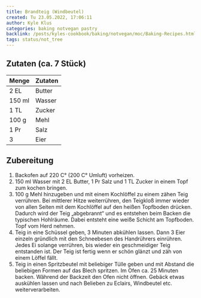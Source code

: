 ```yaml
---
title: Brandteig (Windbeutel)
created: Tu 23.05.2022, 17:06:11
author: Kyle Klus
categories: baking notvegan pastry
backlink: /posts/kyles-cookbook/baking/notvegan/moc/Baking-Recipes.html
tags: status/not_tree
---
```


## Zutaten (ca. 7 Stück)

| Menge            | Zutaten          |
| ---------------- | ---------------- |
| 2 EL             | Butter             |
| 150 ml                | Wasser           |
| 1 TL             | Zucker      |
| 100 g             | Mehl             |
| 1 Pr              | Salz            |
| 3             | Eier    |

## Zubereitung

1. Backofen auf 220 C° (200 C° Umluft) vorheizen.
2. 150 ml Wasser mit 2 EL Butter, 1 Pr Salz und 1 TL Zucker in einem Topf zum kochen bringen.
3. 100 g Mehl hinzugeben und mit einem Kochlöffel zu einem zähen Teig verrühren. Bei mittlerer Hitze weiterrühren, den Teigkloß immer wieder von allen Seiten mit dem Kochlöffel auf den heißen Topfboden drücken. Dadurch wird der Teig „abgebrannt“ und es entstehen beim Backen die typischen Hohlräume. Dabei entsteht eine weiße Schicht am Topfboden. Topf vom Herd nehmen.
4. Teig in eine Schüssel geben, 3 Minuten abkühlen lassen. Dann 3 Eier einzeln gründlich mit den Schneebesen des Handrührers einrühren. Jedes Ei solange verrühren, bis wieder ein geschmeidiger Teig entstanden ist. Der Teig ist fertig wenn er schön glänzt und zäh von einem Löffel fällt.
5. Teig in einen Spritzbeutel mit beliebiger Tülle geben und mit Abstand die beliebigen Formen auf das Blech spritzen. Im Ofen ca. 25 Minuten backen. Während der Backzeit den Ofen nicht öffnen. Gebäck etwas auskühlen lassen und nach Belieben zu Eclairs, Windbeutel etc. weiterverarbeiten.
